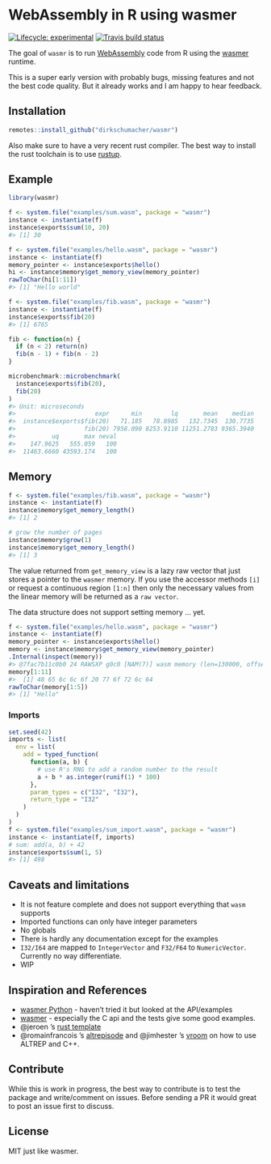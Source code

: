 
<!-- README.md is generated from README.Rmd. Please edit that file -->

# WebAssembly in R using wasmer

<!-- badges: start -->

[![Lifecycle:
experimental](https://img.shields.io/badge/lifecycle-experimental-orange.svg)](https://www.tidyverse.org/lifecycle/#experimental)
[![Travis build
status](https://travis-ci.org/dirkschumacher/wasmrrr.svg?branch=master)](https://travis-ci.org/dirkschumacher/wasmrrr)
<!-- badges: end -->

The goal of `wasmr` is to run
[WebAssembly](https://developer.mozilla.org/en-US/docs/WebAssembly/Concepts)
code from R using the [wasmer](https://wasmer.io/) runtime.

This is a super early version with probably bugs, missing features and
not the best code quality. But it already works and I am happy to hear
feedback.

## Installation

``` r
remotes::install_github("dirkschumacher/wasmr")
```

Also make sure to have a very recent rust compiler. The best way to
install the rust toolchain is to use [rustup](https://rustup.rs/).

## Example

``` r
library(wasmr)
```

``` r
f <- system.file("examples/sum.wasm", package = "wasmr")
instance <- instantiate(f)
instance$exports$sum(10, 20)
#> [1] 30
```

``` r
f <- system.file("examples/hello.wasm", package = "wasmr")
instance <- instantiate(f)
memory_pointer <- instance$exports$hello()
hi <- instance$memory$get_memory_view(memory_pointer)
rawToChar(hi[1:11])
#> [1] "Hello world"
```

``` r
f <- system.file("examples/fib.wasm", package = "wasmr")
instance <- instantiate(f)
instance$exports$fib(20)
#> [1] 6765

fib <- function(n) {
  if (n < 2) return(n)
  fib(n - 1) + fib(n - 2)
}

microbenchmark::microbenchmark(
  instance$exports$fib(20),
  fib(20)
)
#> Unit: microseconds
#>                      expr      min        lq       mean    median
#>  instance$exports$fib(20)   71.185   78.8985   132.7345  130.7735
#>                   fib(20) 7958.090 8253.9110 11251.2783 9365.3940
#>          uq       max neval
#>    147.9625   555.059   100
#>  11463.6660 43593.174   100
```

## Memory

``` r
f <- system.file("examples/fib.wasm", package = "wasmr")
instance <- instantiate(f)
instance$memory$get_memory_length()
#> [1] 2

# grow the number of pages
instance$memory$grow(1)
instance$memory$get_memory_length()
#> [1] 3
```

The value returned from `get_memory_view` is a lazy raw vector that just
stores a pointer to the `wasmer` memory. If you use the accessor methods
`[i]` or request a continuous region `[1:n]` then only the necessary
values from the linear memory will be returned as a `raw vector`.

The data structure does not support setting memory … yet.

``` r
f <- system.file("examples/hello.wasm", package = "wasmr")
instance <- instantiate(f)
memory_pointer <- instance$exports$hello()
memory <- instance$memory$get_memory_view(memory_pointer)
.Internal(inspect(memory))
#> @7fac7b11c0b0 24 RAWSXP g0c0 [NAM(7)] wasm memory (len=130000, offset=1024)
memory[1:11]
#>  [1] 48 65 6c 6c 6f 20 77 6f 72 6c 64
rawToChar(memory[1:5])
#> [1] "Hello"
```

### Imports

``` r
set.seed(42)
imports <- list(
  env = list(
    add = typed_function(
      function(a, b) {
        # use R's RNG to add a random number to the result
        a + b * as.integer(runif(1) * 100)
      },
      param_types = c("I32", "I32"),
      return_type = "I32"
    )
  )
)
f <- system.file("examples/sum_import.wasm", package = "wasmr")
instance <- instantiate(f, imports)
# sum: add(a, b) + 42
instance$exports$sum(1, 5)
#> [1] 498
```

## Caveats and limitations

  - It is not feature complete and does not support everything that
    `wasm` supports
  - Imported functions can only have integer parameters
  - No globals
  - There is hardly any documentation except for the examples
  - `I32/I64` are mapped to `IntegerVector` and `F32/F64` to
    `NumericVector`. Currently no way differentiate.
  - WIP

## Inspiration and References

  - [wasmer Python](https://github.com/wasmerio/python-ext-wasm) -
    haven’t tried it but looked at the API/examples
  - [wasmer](https://github.com/wasmerio/wasmer) - especially the C api
    and the tests give some good examples.
  - @jeroen ’s [rust template](https://github.com/r-rust/hellorust)
  - @romainfrancois ’s
    [altrepisode](https://github.com/romainfrancois/altrepisode) and
    @jimhester ’s [vroom](https://github.com/r-lib/vroom) on how to use
    ALTREP and C++.

## Contribute

While this is work in progress, the best way to contribute is to test
the package and write/comment on issues. Before sending a PR it would
great to post an issue first to discuss.

## License

MIT just like wasmer.
